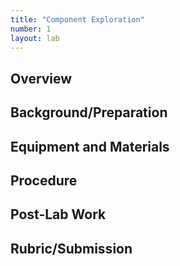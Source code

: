 ```yaml
---
title: "Component Exploration"
number: 1
layout: lab
---
```


## Overview

## Background/Preparation

## Equipment and Materials

## Procedure

## Post-Lab Work

## Rubric/Submission
